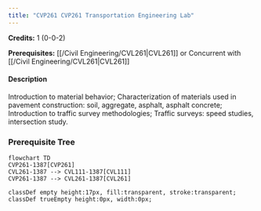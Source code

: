 ```yaml
---
title: "CVP261 CVP261 Transportation Engineering Lab"
---
```

**Credits:** 1 (0-0-2)

**Prerequisites:** [[/Civil Engineering/CVL261|CVL261]] or Concurrent with [[/Civil Engineering/CVL261|CVL261]]

#### Description
Introduction to material behavior; Characterization of materials used in pavement construction: soil, aggregate, asphalt, asphalt concrete; Introduction to traffic survey methodologies; Traffic surveys: speed studies, intersection study.

### Prerequisite Tree

```mermaid
flowchart TD
CVP261-1387[CVP261]
CVL261-1387 --> CVL111-1387[CVL111]
CVP261-1387 --> CVL261-1387[CVL261]

classDef empty height:17px, fill:transparent, stroke:transparent;
classDef trueEmpty height:0px, width:0px;
```